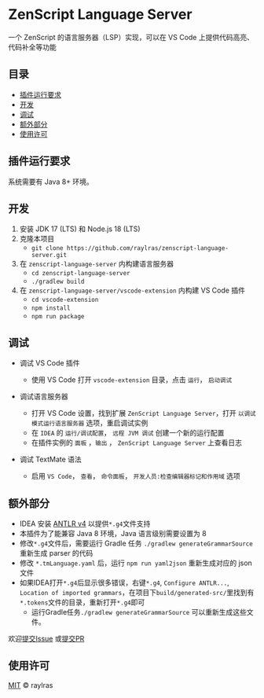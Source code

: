 # ZenScript Language Server

一个 ZenScript 的语言服务器（LSP）实现，可以在 VS Code 上提供代码高亮、代码补全等功能

## 目录

- [插件运行要求](#插件运行要求)
- [开发](#开发)
- [调试](#调试)
- [额外部分](#额外部分)
- [使用许可](#使用许可)

## 插件运行要求

系统需要有 Java 8+ 环境。

## 开发

1. 安装 JDK 17 (LTS) 和 Node.js 18 (LTS)
2. 克隆本项目
   - `git clone https://github.com/raylras/zenscript-language-server.git`
3. 在 `zenscript-language-server` 内构建语言服务器
   - `cd zenscript-language-server`
   - `./gradlew build`
4. 在 `zenscript-language-server/vscode-extension` 内构建 VS Code 插件
   - `cd vscode-extension`
   - `npm install`
   - `npm run package`

## 调试
   - 调试 VS Code 插件
     - 使用 VS Code 打开 `vscode-extension` 目录，点击 `运行`， `启动调试`

   - 调试语言服务器
     - 打开 VS Code 设置，找到扩展 `ZenScript Language Server`，打开 `以调试模式运行语言服务器` 选项，重启调试实例
     - 在 `IDEA` 的 `运行/调试配置`， `远程 JVM 调试` 创建一个新的运行配置
     - 在插件实例的 `面板` ，`输出` ， `ZenScript Language Server` 上查看日志
   - 调试 TextMate 语法
     - 启用 `VS Code`， `查看`， `命令面板`， `开发人员:检查编辑器标记和作用域` 选项

## 额外部分
   - IDEA 安装 [ANTLR v4](https://plugins.jetbrains.com/plugin/7358-antlr-v4) 以提供`*.g4`文件支持
   - 本插件为了能兼容 Java 8 环境，Java 语言级别需要设置为 8
   - 修改`*.g4`文件后，需要运行 Gradle 任务 `./gradlew generateGrammarSource` 重新生成 parser 的代码
   - 修改 `*.tmLanguage.yaml` 后，运行 `npm run yaml2json` 重新生成对应的 json 文件
   - 如果IDEA打开`*.g4`后显示很多错误，右键`*.g4`, `Configure ANTLR...`, `Location of imported grammars`，在项目下`build/generated-src/`里找到有`*.tokens`文件的目录，重新打开`*.g4`即可
     - 运行Gradle任务`./gradlew generateGrammarSource` 可以重新生成这些文件。

欢迎[提交Issue](https://github.com/raylras/zenscript-language-server/issues/new)
或[提交PR](https://github.com/raylras/zenscript-language-server/pulls)

## 使用许可

[MIT](LICENSE) © raylras
